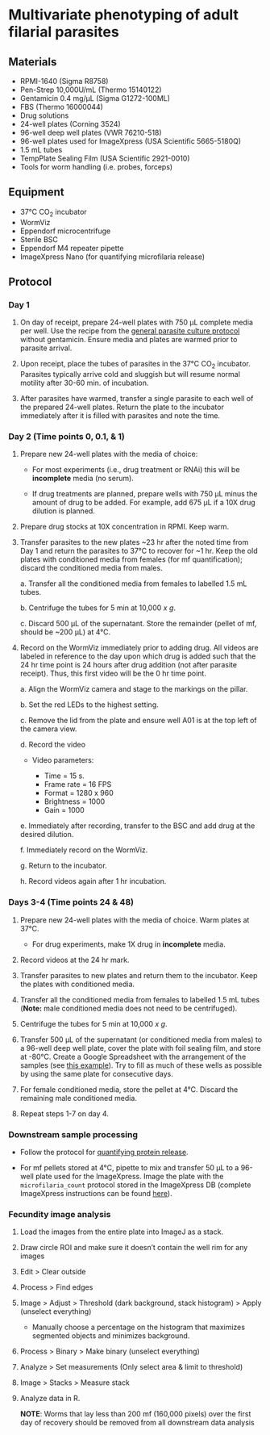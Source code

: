 # Multivariate phenotyping of adult filarial parasites

## Materials
- RPMI-1640 (Sigma R8758)   
- Pen-Strep 10,000U/mL (Thermo 15140122)  
- Gentamicin 0.4 mg/µL (Sigma G1272-100ML)  
- FBS (Thermo 16000044)
- Drug solutions
- 24-well plates (Corning 3524)
- 96-well deep well plates (VWR 76210-518)
- 96-well plates used for ImageXpress (USA Scientific 5665-5180Q)
- 1.5 mL tubes
- TempPlate Sealing Film (USA Scientific 2921-0010)
- Tools for worm handling (i.e. probes, forceps)

## Equipment

- 37°C CO<sub>2</sub> incubator
- WormViz
- Eppendorf microcentrifuge
- Sterile BSC
- Eppendorf M4 repeater pipette
- ImageXpress Nano (for quantifying microfilaria release)

## Protocol

### Day 1

1. On day of receipt, prepare 24-well plates with 750 μL complete media per well. Use the recipe from the [general parasite culture protocol](../General_Parasite_Culture/General_Parasite_Culture.md) without gentamicin. Ensure media and plates are warmed prior to parasite arrival.

2. Upon receipt, place the tubes of parasites in the 37°C CO<sub>2</sub> incubator. Parasites typically arrive cold and sluggish but will resume normal motility after 30-60 min. of incubation.

3. After parasites have warmed, transfer a single parasite to each well of the prepared 24-well plates. Return the plate to the incubator immediately after it is filled with parasites and note the time.

### Day 2 (Time points 0, 0.1, & 1)

1. Prepare new 24-well plates with the media of choice:

    - For most experiments (i.e., drug treatment or RNAi) this will be **incomplete** media (no serum).

    - If drug treatments are planned, prepare wells with 750 μL minus the amount of drug to be added. For example, add 675 μL if a 10X drug dilution is planned.

2. Prepare drug stocks at 10X concentration in RPMI. Keep warm.

3. Transfer parasites to the new plates ~23 hr after the noted time from Day 1 and return the parasites to 37°C to recover for ~1 hr. Keep the old plates with conditioned media from females (for mf quantification); discard the conditioned media from males.

    a. Transfer all the conditioned media from females to labelled 1.5 mL tubes.

    b. Centrifuge the tubes for 5 min at 10,000 *x g*.

    c. Discard 500 μL of the supernatant. Store the remainder (pellet of mf, should be ~200 μL) at 4°C.

4. Record on the WormViz immediately prior to adding drug. All videos are labeled in reference to the day upon which drug is added such that the 24 hr time point is 24 hours after drug addition (not after parasite receipt). Thus, this first video will be the 0 hr time point.

    a. Align the WormViz camera and stage to the markings on the pillar.

    b. Set the red LEDs to the highest setting.

    c. Remove the lid from the plate and ensure well A01 is at the top left of the camera view.

    d. Record the video

      - Video parameters:

        - Time = 15 s.
        - Frame rate = 16 FPS
        - Format = 1280 x 960
        - Brightness = 1000
        - Gain = 1000

    e. Immediately after recording, transfer to the BSC and add drug at the desired dilution.

    f. Immediately record on the WormViz.

    g. Return to the incubator.

    h. Record videos again after 1 hr incubation.

### Days 3-4 (Time points 24 & 48)

1. Prepare new 24-well plates with the media of choice. Warm plates at 37°C.

    - For drug experiments, make 1X drug in **incomplete** media.

2. Record videos at the 24 hr mark.

3. Transfer parasites to new plates and return them to the incubator. Keep the plates with conditioned media.

4. Transfer all the conditioned media from females to labelled 1.5 mL tubes (**Note:** male conditioned media does not need to be centrifuged).

5. Centrifuge the tubes for 5 min at 10,000 *x g*.

6. Transfer 500 μL of the supernatant (or conditioned media from males) to a 96-well deep well plate, cover the plate with foil sealing film, and store at -80°C. Create a Google Spreadsheet with the arrangement of the samples (see [this example](https://docs.google.com/spreadsheets/d/136XA8yCzhY0h7fKNrcppDCZV97jnYLagD5qhwuxPzds/edit?usp=sharing)). Try to fill as much of these wells as possible by using the same plate for consecutive days.

7. For female conditioned media, store the pellet at 4°C. Discard the remaining male conditioned media.

8. Repeat steps 1-7 on day 4.

### Downstream sample processing

- Follow the protocol for [quantifying protein release](../Protein_Release_Assay/Protein_Release_Assay.md).

- For mf pellets stored at 4°C, pipette to mix and transfer 50 μL to a 96-well plate used for the ImageXpress. Image the plate with the `microfilaria_count` protocol stored in the ImageXpress DB (complete ImageXpress instructions can be found [here](https://docs.google.com/document/d/1CLaqODDSfTY-3CK3ORyoiqtW7k7MVlBo8bqKmZStuCs/edit?usp=sharing)).

### Fecundity image analysis

1. Load the images from the entire plate into ImageJ as a stack.

2. Draw circle ROI and make sure it doesn’t contain the well rim for any images

3. Edit > Clear outside

4. Process > Find edges

5. Image > Adjust > Threshold (dark background, stack histogram) > Apply (unselect everything)

    - Manually choose a percentage on the histogram that maximizes segmented objects and minimizes background.

6. Process > Binary > Make binary (unselect everything)

7. Analyze > Set measurements (Only select area & limit to threshold)

8. Image > Stacks > Measure stack

9. Analyze data in R.

    **NOTE**: Worms that lay less than 200 mf (160,000 pixels) over the first day of recovery should be removed from all downstream data analysis
